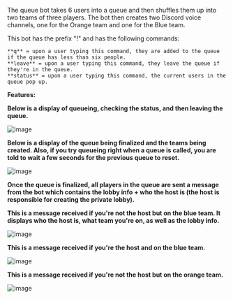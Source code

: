 The queue bot takes 6 users into a queue and then shuffles them up into two teams of three players. 
The bot then creates two Discord voice channels, one for the Orange team and one for the Blue team.

This bot has the prefix "!" and has the following commands:

```
**q** = upon a user typing this command, they are added to the queue if the queue has less than six people.
**leave** = upon a user typing this command, they leave the queue if they're in the queue.
**status** = upon a user typing this command, the current users in the queue pop up.
```

**Features:**

**Below is a display of queueing, checking the status, and then leaving the queue.**

![image](https://user-images.githubusercontent.com/38481385/110364481-d4ec7e00-8011-11eb-9eea-81f1855148cf.png)


**Below is a display of the queue being finalized and the teams being created. Also, if you try queueing right when a queue is called, 
you are told to wait a few seconds for the previous queue to reset.**

![image](https://user-images.githubusercontent.com/38481385/110364616-fe0d0e80-8011-11eb-9348-fc3361d0da0d.png)


**Once the queue is finalized, all players in the queue are sent a message from the bot which contains the lobby info + who the host is 
(the host is responsible for creating the private lobby).**

**This is a message received if you're not the host but on the blue team. It displays who the host is, what team you're on, as well as the lobby info.**

![image](https://user-images.githubusercontent.com/38481385/110364926-61973c00-8012-11eb-866c-270dd900ee12.png)

**This is a message received if you're the host and on the blue team.**

![image](https://user-images.githubusercontent.com/38481385/110365096-986d5200-8012-11eb-8cf4-68a065fcac00.png)

**This is a message received if you're not the host but on the orange team.**

![image](https://user-images.githubusercontent.com/38481385/110365157-afac3f80-8012-11eb-9dbc-f36d4ae24cae.png)
